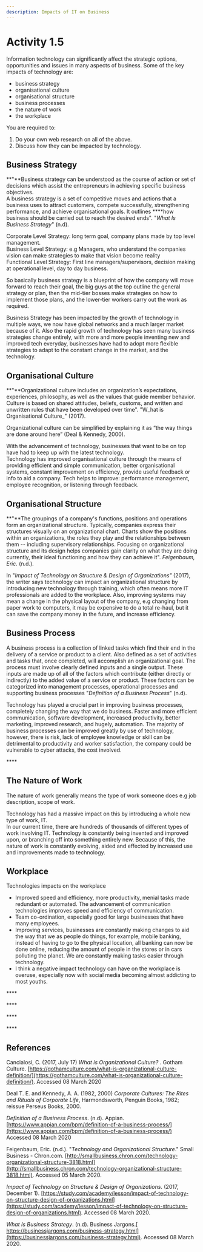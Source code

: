 ```yaml
---
description: Impacts of IT on Business
---
```


# Activity 1.5

Information technology can significantly affect the strategic options, opportunities and issues in many aspects of business. Some of the key impacts of technology are:

* business strategy
* organisational culture
* organisational structure
* business processes
* the nature of work
* the workplace

You are required to:

1. Do your own web research on all of the above.
2. Discuss how they can be impacted by technology.

## **Business Strategy**

  
**"**Business strategy can be understood as the course of action or set of decisions which assist the entrepreneurs in achieving specific business objectives.  
A business strategy is a set of competitive moves and actions that a business uses to attract customers, compete successfully, strengthening performance, and achieve organisational goals. It outlines ****how business should be carried out to reach the desired ends". "_What Is Business Strategy_" \(n.d\).

Corporate Level Strategy: long term goal, company plans made by top level management.  
Business Level Strategy: e.g Managers, who understand the companies vision can make strategies to make that vision become reality  
Functional Level Strategy: First line managers/supervisors, decision making at operational level, day to day business.

So basically business strategy is a blueprint of how the company will move forward to reach their goal, the big guys at the top outline the general strategy or plan, then the mid-tier bosses make strategies on how to implement those plans, and the lower-tier workers carry out the work as required.

Business Strategy has been impacted by the growth of technology in multiple ways, we now have global networks and a much larger market because of it. Also the rapid growth of technology has seen many business strategies change entirely, with more and more people inventing new and improved tech everyday, businesses have had to adopt more flexible strategies to adapt to the constant change in the market, and the technology.

## **Organisational Culture**

  
**"**Organizational culture includes an organization’s expectations, experiences, philosophy, as well as the values that guide member behavior. Culture is based on shared attitudes, beliefs, customs, and written and unwritten rules that have been developed over time". "W_hat is Organisational Culture_" \(2017\).

Organizational culture can be simplified by explaining it as “the way things are done around here” \(Deal & Kennedy, 2000\).

With the advancement of technology, businesses that want to be on top have had to keep up with the latest technology.  
Technology has improved organisational culture through the means of providing efficient and simple communication, better organisational systems, constant improvement on efficiency, provide useful feedback or info to aid a company. Tech helps to improve: performance management, employee recognition, or listening through feedback.

## **Organisational Structure**

  
**"**The groupings of a company's functions, positions and operations form an organizational structure. Typically, companies express their structures visually on an organizational chart. Charts show the positions within an organizations, the roles they play and the relationships between them -- including supervisory relationships. Focusing on organizational structure and its design helps companies gain clarity on what they are doing currently, their ideal functioning and how they can achieve it". _Feigenbaum, Eric._ \(n.d.\).

In "_Impact of Technology on Structure & Design of Organizations"_  \(2017\), the writer says technology can impact an organizational structure by introducing new technology through training, which often means more IT professionals are added to the workplace. Also, improving systems may mean a change in the physical layout of the company, e.g changing from paper work to computers, it may be expensive to do a total re-haul, but it can save the company money in the future, and increase efficiency.



## **Business Process**

 A business process is a collection of linked tasks which find their end in the delivery of a service or product to a client. Also defined as a set of activities and tasks that, once completed, will accomplish an organizational goal. The process must involve clearly defined inputs and a single output. These inputs are made up of all of the factors which contribute \(either directly or indirectly\) to the added value of a service or product. These factors can be categorized into management processes, operational processes and supporting business processes "_Definition of a Business Process_" \(n.d\).

Technology has played a crucial part in improving business processes, completely changing the way that we do business. Faster and more efficient communication, software development, increased productivity, better marketing, improved research, and hugely, automation. The majority of business processes can be improved greatly by use of technology, however, there is risk, lack of employee knowledge or skill can be detrimental to productivity and worker satisfaction, the company could be vulnerable to cyber attacks, the cost involved.

\*\*\*\*

## **The Nature of Work**

The nature of work generally means the type of work someone does e.g job description, scope of work.

Technology has had a massive impact on this by introducing a whole new type of work, IT.   
In our current time, there are hundreds of thousands of different types of work involving IT. Technology is constantly being invented and improved upon, or branching off into something entirely new. Because of this, the nature of work is constantly evolving, aided and effected by increased use and improvements made to technology.

## **Workplace**

Technologies impacts on the workplace

* Improved speed and efficiency, more productivity, menial tasks made redundant or automated. The advancement of communication technologies improves speed and efficiency of communication.
* Team co-ordination, especially good for large businesses that have many employees.
* Improving services, businesses are constantly making changes to aid the way that we as people do things, for example, mobile banking, instead of having to go to the physical location, all banking can now be done online, reducing the amount of people in the stores or in cars polluting the planet. We are constantly making tasks easier through technology.
* I think a negative impact technology can have on the workplace is overuse, especially now with social media becoming almost addicting to most youths.



\*\*\*\*

\*\*\*\*

\*\*\*\*

\*\*\*\*

## **References**

Cancialosi, C. \(2017, July 17\) _What is Organizational Culture? ._ Gotham Culture. [https://gothamculture.com/what-is-organizational-culture-definition/](https://gothamculture.com/what-is-organizational-culture-definition/). Accessed 08 March 2020

Deal T. E. and Kennedy, A. A. \(1982, 2000\) _Corporate Cultures: The Rites and Rituals of Corporate Life_, Harmondsworth, Penguin Books, 1982; reissue Perseus Books, 2000.

_Definition of a Business Process_. \(n.d\). Appian. [https://www.appian.com/bpm/definition-of-a-business-process/](https://www.appian.com/bpm/definition-of-a-business-process/) Accessed 08 March 2020

Feigenbaum, Eric. \(n.d.\). "_Technology and Organizational Structure_." Small Business - Chron.com. [http://smallbusiness.chron.com/technology-organizational-structure-3818.html](http://smallbusiness.chron.com/technology-organizational-structure-3818.html). Accessed 05 March 2020.

_Impact of Technology on Structure & Design of Organizations_. \(2017, December 1\). [https://study.com/academy/lesson/impact-of-technology-on-structure-design-of-organizations.html](https://study.com/academy/lesson/impact-of-technology-on-structure-design-of-organizations.html). Accessed 08 March 2020.

_What Is Business Strategy_. \(n.d\). Business Jargons.[ https://businessjargons.com/business-strategy.html](https://businessjargons.com/business-strategy.html). Accessed 08 March 2020.

